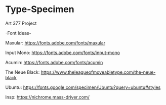 # Type-Specimen
Art 377 Project


-Font Ideas-

Maxular:
https://fonts.adobe.com/fonts/maxular

Input Mono:
https://fonts.adobe.com/fonts/input-mono

Acumin:
https://fonts.adobe.com/fonts/acumin

The Neue Black:
https://www.theleagueofmoveabletype.com/the-neue-black

Ubuntu:
https://fonts.google.com/specimen/Ubuntu?query=ubuntu#styles

Insp:
https://nichrome.mass-driver.com/
